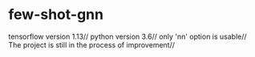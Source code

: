 # few-shot-gnn
tensorflow version 1.13//
python version 3.6//
only 'nn' option is usable//
The project is still in the process of improvement//
